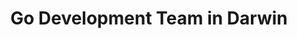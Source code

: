 ---
title: Go Development Team in Darwin
permalink: /landings/go-developer-darwin
technology: Go
location: Darwin
---